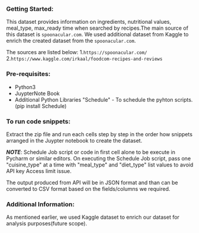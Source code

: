 ### Getting Started:
This dataset provides information on ingredients, nutritional values, meal_type, max_ready time when searched by recipes.The main source of this dataset is `spoonacular.com`. We used additional dataset from Kaggle to enrich the created dataset from the `spoonacular.com`.

The sources are listed below:
1.`https://spoonacular.com/`
2.`https://www.kaggle.com/irkaal/foodcom-recipes-and-reviews`

### Pre-requisites:

+ Python3
+ JuypterNote Book
+ Additional Python Libraries "Schedule" - To schedule the pyhton scripts.(pip install Schedule)

### To run code snippets:

Extract the zip file and  run each cells step by step in the order how snippets arranged in the Juypter notebook to create the dataset.

***NOTE***: Schedule Job script or code in first cell alone to be execute in Pycharm or similar editors.
On executing the Schedule Job script, pass one "cuisine_type" at a time with "meal_type" and "diet_type" list values to avoid API key Access limit issue.


The output produced from API will be in JSON format and than can be converted to CSV format based on the fields/columns we required.

### Additional Information:
As mentioned earlier, we used Kaggle dataset to enrich our dataset for analysis purposes(future scope).

